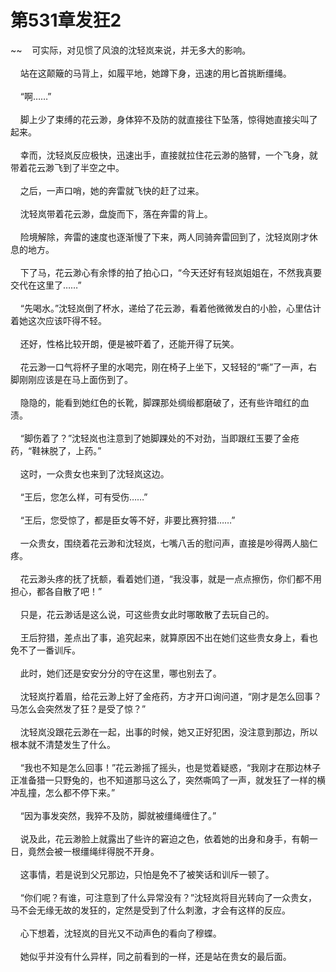 # 第531章发狂2
~~&nbsp;&nbsp;&nbsp;&nbsp;可实际，对见惯了风浪的沈轻岚来说，并无多大的影响。<br><br>&nbsp;&nbsp;&nbsp;&nbsp;站在这颠簸的马背上，如履平地，她蹲下身，迅速的用匕首挑断缰绳。<br><br>&nbsp;&nbsp;&nbsp;&nbsp;“啊……”<br><br>&nbsp;&nbsp;&nbsp;&nbsp;脚上少了束缚的花云渺，身体猝不及防的就直接往下坠落，惊得她直接尖叫了起来。<br><br>&nbsp;&nbsp;&nbsp;&nbsp;幸而，沈轻岚反应极快，迅速出手，直接就拉住花云渺的胳臂，一个飞身，就带着花云渺飞到了半空之中。<br><br>&nbsp;&nbsp;&nbsp;&nbsp;之后，一声口哨，她的奔雷就飞快的赶了过来。<br><br>&nbsp;&nbsp;&nbsp;&nbsp;沈轻岚带着花云渺，盘旋而下，落在奔雷的背上。<br><br>&nbsp;&nbsp;&nbsp;&nbsp;险境解除，奔雷的速度也逐渐慢了下来，两人同骑奔雷回到了，沈轻岚刚才休息的地方。<br><br>&nbsp;&nbsp;&nbsp;&nbsp;下了马，花云渺心有余悸的拍了拍心口，“今天还好有轻岚姐姐在，不然我真要交代在这里了……”<br><br>&nbsp;&nbsp;&nbsp;&nbsp;“先喝水。”沈轻岚倒了杯水，递给了花云渺，看着他微微发白的小脸，心里估计着她这次应该吓得不轻。<br><br>&nbsp;&nbsp;&nbsp;&nbsp;还好，性格比较开朗，便是被吓着了，还能开得了玩笑。<br><br>&nbsp;&nbsp;&nbsp;&nbsp;花云渺一口气将杯子里的水喝完，刚在椅子上坐下，又轻轻的“嘶”了一声，右脚刚刚应该是在马上面伤到了。<br><br>&nbsp;&nbsp;&nbsp;&nbsp;隐隐的，能看到她红色的长靴，脚踝那处绸缎都磨破了，还有些许暗红的血渍。<br><br>&nbsp;&nbsp;&nbsp;&nbsp;“脚伤着了？”沈轻岚也注意到了她脚踝处的不对劲，当即跟红玉要了金疮药，“鞋袜脱了，上药。”<br><br>&nbsp;&nbsp;&nbsp;&nbsp;这时，一众贵女也来到了沈轻岚这边。<br><br>&nbsp;&nbsp;&nbsp;&nbsp;“王后，您怎么样，可有受伤……”<br><br>&nbsp;&nbsp;&nbsp;&nbsp;“王后，您受惊了，都是臣女等不好，非要比赛狩猎……”<br><br>&nbsp;&nbsp;&nbsp;&nbsp;一众贵女，围绕着花云渺和沈轻岚，七嘴八舌的慰问声，直接是吵得两人脑仁疼。<br><br>&nbsp;&nbsp;&nbsp;&nbsp;花云渺头疼的抚了抚额，看着她们道，“我没事，就是一点点擦伤，你们都不用担心，都各自散了吧！”<br><br>&nbsp;&nbsp;&nbsp;&nbsp;只是，花云渺话是这么说，可这些贵女此时哪敢散了去玩自己的。<br><br>&nbsp;&nbsp;&nbsp;&nbsp;王后狩猎，差点出了事，追究起来，就算原因不出在她们这些贵女身上，看也免不了一番训斥。<br><br>&nbsp;&nbsp;&nbsp;&nbsp;此时，她们还是安安分分的守在这里，哪也别去了。<br><br>&nbsp;&nbsp;&nbsp;&nbsp;沈轻岚拧着眉，给花云渺上好了金疮药，方才开口询问道，“刚才是怎么回事？马怎么会突然发了狂？是受了惊？”<br><br>&nbsp;&nbsp;&nbsp;&nbsp;沈轻岚没跟花云渺在一起，出事的时候，她又正好犯困，没注意到那边，所以根本就不清楚发生了什么。<br><br>&nbsp;&nbsp;&nbsp;&nbsp;“我也不知是怎么回事！”花云渺摇了摇头，也是觉着疑惑，“我刚才在那边林子正准备猎一只野兔的，也不知道那马这么了，突然嘶鸣了一声，就发狂了一样的横冲乱撞，怎么都不停下来。”<br><br>&nbsp;&nbsp;&nbsp;&nbsp;“因为事发突然，我猝不及防，脚就被缰绳缠住了。”<br><br>&nbsp;&nbsp;&nbsp;&nbsp;说及此，花云渺脸上就露出了些许的窘迫之色，依着她的出身和身手，有朝一日，竟然会被一根缰绳绊得脱不开身。<br><br>&nbsp;&nbsp;&nbsp;&nbsp;这事情，若是说到父兄那边，只怕是免不了被笑话和训斥一顿了。<br><br>&nbsp;&nbsp;&nbsp;&nbsp;“你们呢？有谁，可注意到了什么异常没有？”沈轻岚将目光转向了一众贵女，马不会无缘无故的发狂的，定然是受到了什么刺激，才会有这样的反应。<br><br>&nbsp;&nbsp;&nbsp;&nbsp;心下想着，沈轻岚的目光又不动声色的看向了穆蝶。<br><br>&nbsp;&nbsp;&nbsp;&nbsp;她似乎并没有什么异样，同之前看到的一样，还是站在贵女的最后面。<br><br>
                    

<script>_fwqdsqadxfw()</script>
<div><script>_dfwf1dw();</script></div>
<div><script>_dfwf1agdw();</script></div>
                